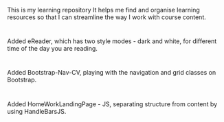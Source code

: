 This is my learning repository 
It helps me find and organise learning resources so that I can streamline the way I work with course content.

#
Added eReader, which has two style modes - dark and white, for different time of the day you are reading.

#
Added Bootstrap-Nav-CV, playing with the navigation and grid classes on Bootstrap.

#
Added HomeWorkLandingPage - JS, separating structure from content by using HandleBarsJS.